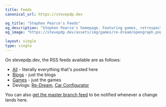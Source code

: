```yaml
---
title: Feeds
canonical_url: https://stevepdp.dev

og_title: "Stephen Pearce's Feeds"
og_description: "Stephen Pearce's homepage. Featuring games, retrospectives and blogs."
og_image: "https://stevepdp.dev/assets/img/games/re-dream/opengraph.png"

layout: single
type: single
---
```


On stevepdp.dev, the RSS feeds available are as follows:

* <a href="/all.rss" target="_blank">All</a> - literally everything that's posted here
* <a href="/blog.rss" target="_blank">Blogs</a> - just the blogs
* <a href="/games.rss" target="_blank">Games</a> - just the games
* Devlogs: <a href="/re-dream-devlog.rss" target="_blank">Re-Dream</a>, <a href="/car-configurator-devlog.rss" target="_blank">Car Configurator</a>

You can also <a href="https://github.com/stevepdp/stevepdp.github.io/commits.atom" rel="me nofollow noopener noreferer" target="_blank">get the master branch feed</a> to be notified whenever a change lands here.